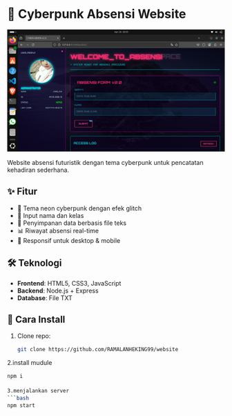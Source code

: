 # 🔮 Cyberpunk Absensi Website

![Preview](website/hot.png) 

Website absensi futuristik dengan tema cyberpunk untuk pencatatan kehadiran sederhana.

## ✨ Fitur
- 🌌 Tema neon cyberpunk dengan efek glitch
- 📝 Input nama dan kelas
- 💾 Penyimpanan data berbasis file teks
- 📊 Riwayat absensi real-time
- 📱 Responsif untuk desktop & mobile

## 🛠 Teknologi
- **Frontend**: HTML5, CSS3, JavaScript
- **Backend**: Node.js + Express
- **Database**: File TXT

## 🚀 Cara Install
1. Clone repo:
   ```bash
   git clone https://github.com/RAMALANHEKING99/website

2.install mudule
   ```bash
   npm i 

3.menjalankan server
```bash
   npm start


